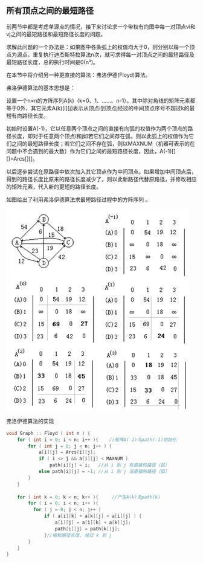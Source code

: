 ## 所有顶点之间的最短路径 

前两节中都是考虑单源点的情况，接下来讨论求一个带权有向图中每一对顶点vi和vj之间的最短路径和最短路径长度的问题。 

求解此问题的一个办法是：如果图中各条弧上的权值均大于0，则分别以每一个顶点为源点，重复执行迪杰斯特拉算法n次，就可求得每一对顶点之间的最短路径及最短路径长度，总的执行时间是0(n³)。

在本节中将介绍另一种更直接的算法：弗洛伊德(Floyd)算法。 

弗洛伊德算法的基本思想是：

设置一个n×n的方阵序列A(k)（k=0、1、……、n-1）。其中除对角线的矩阵元素都等于0外，其它元素A(k)\[i]\[j]表示从顶点i到顶点j经过的中间顶点序号不超过k的最短有向路径长度。

初始时设置A(-1)，它以任意两个顶点之间的直接有向弧的权值作为两个顶点的路径长度，即对于任意两个顶点i和j如若它们之间存在弧，则以此弧上的权值作为它们之间的最短路径长度；若它们之间不存在弧，则以MAXNUM（机器可表示的在问题中不会遇到的最大数）作为它们之间的最短路径长度，因此，A(-1)\[]\[]=Arcs\[]\[]。

以后逐步尝试在原路径中依次加入其它顶点作为中间顶点。如果增加中间顶点后，得到的路径长度比原来的路径长度减少了，则以此新路径代替原路径，并修改相应的矩阵元素，代入新的更短的路径长度。

如图给出了利用弗洛伊德算法求最短路径过程中的方阵序列 。

![](img/floyd算法.png)

弗洛伊德算法的实现

```c++
void Graph :: Floyd ( int n ) {
    for ( int i = 0; i < n; i++ ){    //矩阵A(-1)与path(-1)初始化
        for ( int j = 0; j < n; j++ ) {
            a[i][j] = Arcs[i][j];
            if ( i <> j && a[i][j] < MAXNUM ) 
                path[i][j] = i;   //从 i 到 j 有直接的路径（弧） 
            else path[i][j] = -1; //从 i 到 j 没直接的路径（弧）
        }   
    }

    for ( int k = 0; k < n; k++ ){     //产生A(k)及path(k)
        for ( i = 0; i < n; i++ ){
          for ( j = 0; j < n; j++ )
              if ( a[i][k] + a[k][j] < a[i][j] ) { 
                  a[i][j] = a[i][k] + a[k][j];
                  path[i][j] = path[k][j];
              }//缩短路径长度, 经过 k 到 j 
        }
    } 
}
```
